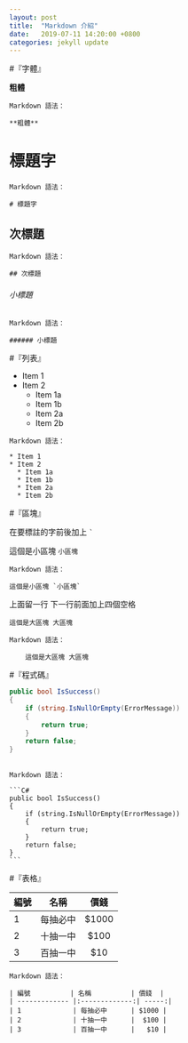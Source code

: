 ```yaml
---
layout: post
title:  "Markdown 介紹"
date:   2019-07-11 14:20:00 +0800
categories: jekyll update
---
```


#『字體』


**粗體**   
```no-highlight
Markdown 語法：

**粗體**
```

# 標題字 
```no-highlight 
Markdown 語法：

# 標題字
```

## 次標題 
```no-highlight 
Markdown 語法：

## 次標題
```

###### 小標題  
```no-highlight
Markdown 語法：

###### 小標題
```

#『列表』  


* Item 1  
* Item 2  
  * Item 1a  
  * Item 1b  
  * Item 2a  
  * Item 2b  



```no-highlight
Markdown 語法：

* Item 1  
* Item 2  
  * Item 1a  
  * Item 1b  
  * Item 2a  
  * Item 2b  
```

#『區塊』

在要標註的字前後加上 <code>`</code>

這個是小區塊 `小區塊`
```no-highlight
Markdown 語法：

這個是小區塊 `小區塊`
```

上面留一行
下一行前面加上四個空格 

    這個是大區塊 大區塊 
```no-highlight
Markdown 語法：

    這個是大區塊 大區塊  
```



#『程式碼』




```C#
public bool IsSuccess()
{
    if (string.IsNullOrEmpty(ErrorMessage))
    {
        return true;
    }
    return false;
}
```
<pre lang="no-highlight"><code>
Markdown 語法：

```C#
public bool IsSuccess()
{
    if (string.IsNullOrEmpty(ErrorMessage))
    {
        return true;
    }
    return false;
}
```
</code></pre>    



#『表格』

| 編號 |   名稱   | 價錢  |
| ---- | :------: | :---: |
| 1    | 每抽必中 | $1000 |
| 2    | 十抽一中 | $100  |
| 3    | 百抽一中 |  $10  |

```no-highlight
Markdown 語法：

| 編號          | 名稱          | 價錢  |
| ------------- |:-------------:| -----:|
| 1             | 每抽必中      | $1000 |
| 2             | 十抽一中      |  $100 |
| 3             | 百抽一中      |   $10 |
```
